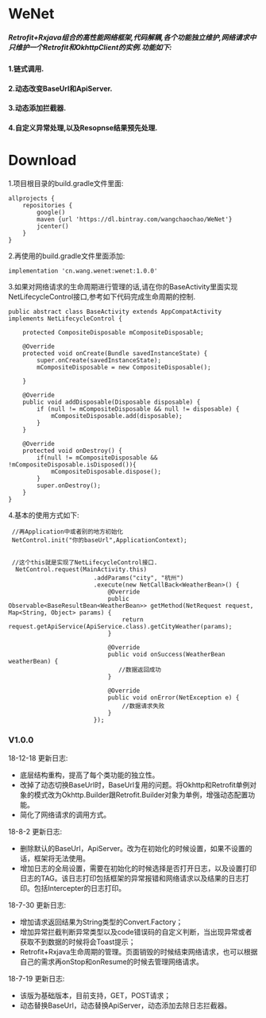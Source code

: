 # WeNet
##### Retrofit+Rxjava组合的高性能网络框架,代码解耦,各个功能独立维护,网络请求中只维护一个Retrofit和OkhttpClient的实例.功能如下:   
#### 1.链式调用.   
#### 2.动态改变BaseUrl和ApiServer.   
#### 3.动态添加拦截器.   
#### 4.自定义异常处理,以及Resopnse结果预先处理.    

# Download   

1.项目根目录的build.gradle文件里面:   
```
allprojects {
    repositories {
        google()
        maven {url 'https://dl.bintray.com/wangchaochao/WeNet'}
        jcenter()
    }
}

```

2.再使用的build.gradle文件里面添加:

```
implementation 'cn.wang.wenet:wenet:1.0.0'

```

3.如果对网络请求的生命周期进行管理的话,请在你的BaseActivity里面实现NetLifecycleControl接口,参考如下代码完成生命周期的控制.
```
public abstract class BaseActivity extends AppCompatActivity implements NetLifecycleControl {

    protected CompositeDisposable mCompositeDisposable;

    @Override
    protected void onCreate(Bundle savedInstanceState) {
        super.onCreate(savedInstanceState);
        mCompositeDisposable = new CompositeDisposable();
        
    }

    @Override
    public void addDisposable(Disposable disposable) {
        if (null != mCompositeDisposable && null != disposable) {
            mCompositeDisposable.add(disposable);
        }
    }

    @Override
    protected void onDestroy() {
        if(null != mCompositeDisposable && !mCompositeDisposable.isDisposed()){
            mCompositeDisposable.dispose();
        }
        super.onDestroy();
    }
}

```
4.基本的使用方式如下:
```
 //再Application中或者别的地方初始化
 NetControl.init("你的baseUrl",ApplicationContext);

 
 //这个this就是实现了NetLifecycleControl接口.
  NetControl.request(MainActivity.this)
                        .addParams("city", "杭州")
                        .execute(new NetCallBack<WeatherBean>() {
                            @Override
                            public Observable<BaseResultBean<WeatherBean>> getMethod(NetRequest request, Map<String, Object> params) {
                                return request.getApiService(ApiService.class).getCityWeather(params);
                            }

                            @Override
                            public void onSuccess(WeatherBean weatherBean) {
                               //数据返回成功
                            }

                            @Override
                            public void onError(NetException e) {
                                //数据请求失败
                            }
                        });

```



### V1.0.0    
18-12-18 更新日志:
* 底层结构重构，提高了每个类功能的独立性。
* 改掉了动态切换BaseUrl时，BaseUrl复用的问题。将Okhttp和Retrofit单例对象的模式改为Okhttp.Builder跟Retrofit.Builder对象为单例，增强动态配置功能。
* 简化了网络请求的调用方式。   

18-8-2 更新日志:   
* 删除默认的BaseUrl，ApiServer。改为在初始化的时候设置，如果不设置的话，框架将无法使用。   
* 增加日志的全局设置，需要在初始化的时候选择是否打开日志，以及设置打印日志的TAG。该日志打印包括框架的异常报错和网络请求以及结果的日志打印。包括Intercepter的日志打印。

18-7-30 更新日志:   
* 增加请求返回结果为String类型的Convert.Factory；
* 增加异常拦截判断异常类型以及code错误码的自定义判断，当出现异常或者获取不到数据的时候将会Toast提示；
* Retrofit+Rxjava生命周期的管理。页面销毁的时候结束网络请求，也可以根据自己的需求再onStop和onResume的时候去管理网络请求。

18-7-19 更新日志:   
* 该版为基础版本，目前支持，GET，POST请求；   
* 动态替换BaseUrl，动态替换ApiServer，动态添加去除日志拦截器。  


     


